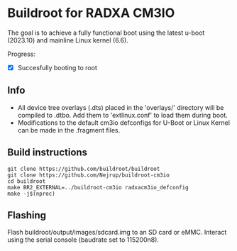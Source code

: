 # Buildroot for RADXA CM3IO

The goal is to achieve a fully functional boot using the latest u-boot (2023.10) and mainline Linux kernel (6.6).

Progress:
- [x] Succesfully booting to root

## Info
- All device tree overlays (.dts) placed in the 'overlays/' directory will be compiled to .dtbo. Add them to 'extlinux.conf' to load them during boot.
- Modifications to the default cm3io defconfigs for U-Boot or Linux Kernel can be made in the .fragment files.

## Build instructions
```
git clone https://github.com/buildroot/buildroot
git clone https://github.com/Nejrup/buildroot-cm3io
cd buildroot
make BR2_EXTERNAL=../buildroot-cm3io radxacm3io_defconfig
make -j$(nproc)
```

## Flashing

Flash buildroot/output/images/sdcard.img to an SD card or eMMC.
Interact using the serial console (baudrate set to 115200n8).
